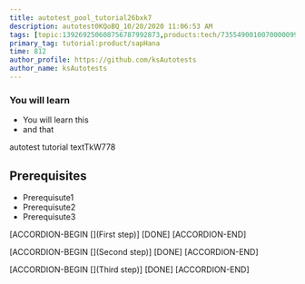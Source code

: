 ```yaml
---
title: autotest_pool_tutorial26bxk7
description: autotest0KQoBQ_10/20/2020 11:06:53 AM
tags: [topic:139269250608756787992873,products:tech/73554900100700000996,tutorial:experience/advanced]
primary_tag: tutorial:product/sapHana
time: 812
author_profile: https://github.com/ksAutotests
author_name: ksAutotests
---
```

### You will learn
- You will learn this
- and that

autotest tutorial textTkW778

## Prerequisites
- Prerequisute1
- Prerequisute2
- Prerequisute3

[ACCORDION-BEGIN [](First step)]
[DONE]
[ACCORDION-END]

[ACCORDION-BEGIN [](Second step)]
[DONE]
[ACCORDION-END]

[ACCORDION-BEGIN [](Third step)]
[DONE]
[ACCORDION-END]

